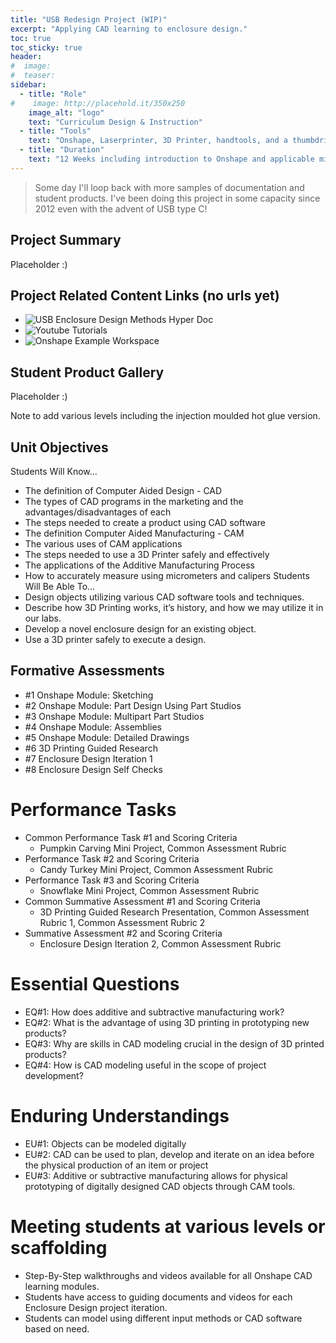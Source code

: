 ```yaml
---
title: "USB Redesign Project (WIP)"
excerpt: "Applying CAD learning to enclosure design."
toc: true
toc_sticky: true
header:
#  image: 
#  teaser: 
sidebar:
  - title: "Role"
#    image: http://placehold.it/350x250
    image_alt: "logo"
    text: "Curriculum Design & Instruction"
  - title: "Tools"
    text: "Onshape, Laserprinter, 3D Printer, handtools, and a thumbdrive."
  - title: "Duration"
    text: "12 Weeks including introduction to Onshape and applicable mini-projects."
---
```


>Some day I'll loop back with more samples of documentation and student products. I've been doing this project in some capacity since 2012 even with the advent of USB type C!

## Project Summary

Placeholder :)

## Project Related Content Links (no urls yet)
- ![USB Enclosure Design Methods Hyper Doc](https://docs.google.com/document/d/1Zaaun0D5D60nypdz5G5pEum397fL1MHfgiMaF1aXZZE/edit?usp=sharing)
- ![Youtube Tutorials](https://youtube.com/playlist?list=PLOp_3nQQSl_nUPKX_OayTT-FefRMg0S4y&si=Y0oL99liCbGQ0ueo)
- ![Onshape Example Workspace](https://cad.onshape.com/documents/46f1a9a4abfa5cb8aaab8f1c/w/3147c24ee69a017dcedbd44f/e/98cc5f95e52824cb6c2a9d1e?renderMode=0&uiState=673e1b434e909518bdde5810)

## Student Product Gallery

Placeholder :)

Note to add various levels including the injection moulded hot glue version. 

## Unit Objectives
Students Will Know...
- The definition of Computer Aided Design - CAD
- The types of CAD programs in the marketing and the advantages/disadvantages of each
- The steps needed to create a product using CAD software 
- The definition Computer Aided Manufacturing - CAM 
- The various uses of CAM applications 
- The steps needed to use a 3D Printer safely and effectively
- The applications of the Additive Manufacturing Process
- How to accurately measure using micrometers and calipers
Students Will Be Able To...
- Design objects utilizing various CAD software tools and techniques.
- Describe how 3D Printing works, it’s history, and how we may utilize it in our labs.
- Develop a novel enclosure design for an existing object. 
- Use a 3D printer safely to execute a design.

## Formative Assessments
- #1 Onshape Module: Sketching
- #2 Onshape Module: Part Design Using Part Studios
- #3 Onshape Module: Multipart Part Studios
- #4 Onshape Module: Assemblies
- #5 Onshape Module: Detailed Drawings 
- #6 3D Printing Guided Research
- #7 Enclosure Design Iteration 1
- #8 Enclosure Design Self Checks

# Performance Tasks
- Common Performance Task #1 and Scoring Criteria
  - Pumpkin Carving Mini Project, Common Assessment Rubric
- Performance Task #2 and Scoring Criteria
  - Candy Turkey Mini Project, Common Assessment Rubric
- Performance Task #3 and Scoring Criteria
  - Snowflake Mini Project, Common Assessment Rubric
- Common Summative Assessment #1 and Scoring Criteria
  - 3D Printing Guided Research Presentation, Common Assessment Rubric 1, Common Assessment Rubric 2
- Summative Assessment #2 and Scoring Criteria
  - Enclosure Design Iteration 2, Common Assessment Rubric

# Essential Questions
- EQ#1: How does additive and subtractive manufacturing work?
- EQ#2: What is the advantage of using 3D printing in prototyping new products?
- EQ#3: Why are skills in CAD modeling crucial in the design of 3D printed products?
- EQ#4: How is CAD modeling useful in the scope of project development?

# Enduring Understandings
- EU#1: Objects can be modeled digitally
- EU#2: CAD can be used to plan, develop and iterate on an idea before the physical production of an item or project
- EU#3: Additive or subtractive manufacturing allows for physical prototyping of digitally designed CAD objects through CAM tools.

# Meeting students at various levels or scaffolding
- Step-By-Step walkthroughs and videos available for all Onshape CAD learning modules. 
- Students have access to guiding documents and videos for each Enclosure Design project iteration.
- Students can model using different input methods or CAD software based on need.



